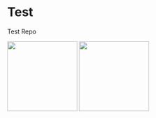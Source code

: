 # Test
Test Repo



<img height="160" src="https://github-readme-stats.vercel.app/api?username=Storm21CH&show_icons=true"> <img height="160" src="https://github-readme-stats.vercel.app/api/top-langs/?username=Storm21CH&langs_count=5&layout=compact">
